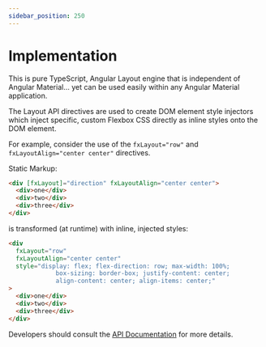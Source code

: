 ```yaml
---
sidebar_position: 250
---
```


# Implementation

This is pure TypeScript, Angular Layout engine that is independent of Angular Material... yet can be used easily
within any Angular Material application.

The Layout API directives are used to create DOM element style injectors which inject specific, custom Flexbox
CSS directly as inline styles onto the DOM element.

For example, consider the use of the `fxLayout="row"` and `fxLayoutAlign="center center"` directives.

Static Markup:

```html
<div [fxLayout]="direction" fxLayoutAlign="center center">
  <div>one</div>
  <div>two</div>
  <div>three</div>
</div>
```

is transformed (at runtime) with inline, injected styles:

```html
<div
  fxLayout="row"
  fxLayoutAlign="center center"
  style="display: flex; flex-direction: row; max-width: 100%;
             box-sizing: border-box; justify-content: center;
             align-content: center; align-items: center;"
>
  <div>one</div>
  <div>two</div>
  <div>three</div>
</div>
```

Developers should consult the [API Documentation](https://github.com/ngbracket/ngx-layout/wiki/API-Documentation) for
more details.
